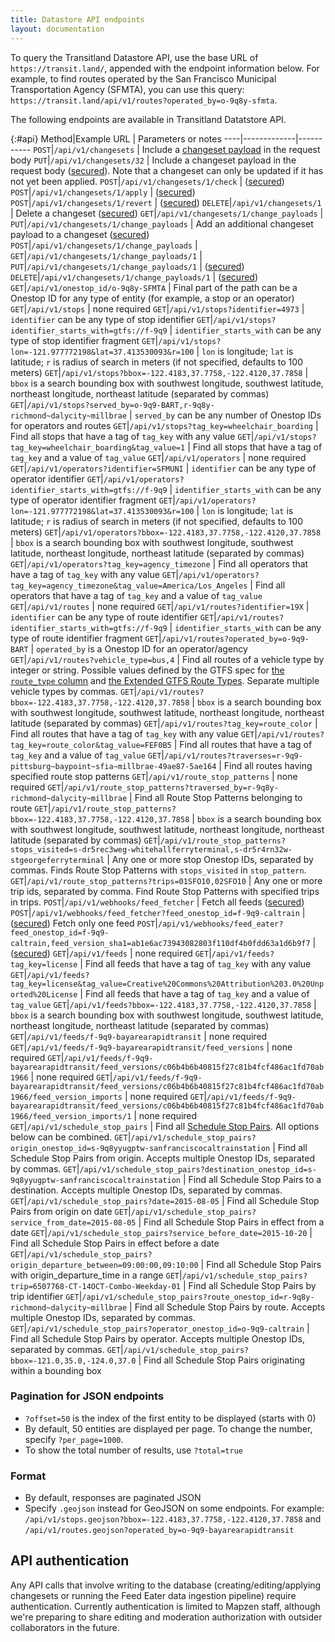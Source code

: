 ```yaml
---
title: Datastore API endpoints
layout: documentation
---
```


To query the Transitland Datastore API, use the base URL of `https://transit.land/`, appended with the endpoint information below. For example, to find routes operated by the San Francisco Municipal Transportation Agency (SFMTA), you can use this query: `https://transit.land/api/v1/routes?operated_by=o-9q8y-sfmta`.

The following endpoints are available in Transitland Datatstore API.

{:#api}
Method|Example URL  | Parameters or notes
----|-------------|-----------
`POST`|`/api/v1/changesets` | Include a [changeset payload](changesets) in the request body
`PUT`|`/api/v1/changesets/32` | Include a changeset payload in the request body ([secured](#api-authentication)). Note that a changeset can only be updated if it has not yet been applied.
`POST`|`/api/v1/changesets/1/check` | ([secured](#api-authentication))
`POST`|`/api/v1/changesets/1/apply` | ([secured](#api-authentication))
`POST`|`/api/v1/changesets/1/revert` | ([secured](#api-authentication))
`DELETE`|`/api/v1/changesets/1` | Delete a changeset ([secured](#api-authentication))
`GET`|`/api/v1/changesets/1/change_payloads` |
`PUT`|`/api/v1/changesets/1/change_payloads` | Add an additional changeset payload to a changeset ([secured](#api-authentication))
`POST`|`/api/v1/changesets/1/change_payloads` |
`GET`|`/api/v1/changesets/1/change_payloads/1` |
`PUT`|`/api/v1/changesets/1/change_payloads/1` | ([secured](#api-authentication))
`DELETE`|`/api/v1/changesets/1/change_payloads/1` | ([secured](#api-authentication))
`GET`|`/api/v1/onestop_id/o-9q8y-SFMTA` | Final part of the path can be a Onestop ID for any type of entity (for example, a stop or an operator)
`GET`|`/api/v1/stops` | none required
`GET`|`/api/v1/stops?identifier=4973` | `identifier` can be any type of stop identifier
`GET`|`/api/v1/stops?identifier_starts_with=gtfs://f-9q9` | `identifier_starts_with` can be any type of stop identifier fragment
`GET`|`/api/v1/stops?lon=-121.977772198&lat=37.413530093&r=100` | `lon` is longitude; `lat` is latitude; `r` is radius of search in meters (if not specified, defaults to 100 meters)
`GET`|`/api/v1/stops?bbox=-122.4183,37.7758,-122.4120,37.7858` | `bbox` is a search bounding box with southwest longitude, southwest latitude, northeast longitude, northeast latitude (separated by commas)
`GET`|`/api/v1/stops?served_by=o-9q9-BART,r-9q8y-richmond~dalycity~millbrae` | `served_by` can be any number of Onestop IDs for operators and routes
`GET`|`/api/v1/stops?tag_key=wheelchair_boarding` | Find all stops that have a tag of `tag_key` with any value
`GET`|`/api/v1/stops?tag_key=wheelchair_boarding&tag_value=1` | Find all stops that have a tag of `tag_key` and a value of `tag_value`
`GET`|`/api/v1/operators` | none required
`GET`|`/api/v1/operators?identifier=SFMUNI` | `identifier` can be any type of operator identifier
`GET`|`/api/v1/operators?identifier_starts_with=gtfs://f-9q9` | `identifier_starts_with` can be any type of operator identifier fragment
`GET`|`/api/v1/operators?lon=-121.977772198&lat=37.413530093&r=100` | `lon` is longitude; `lat` is latitude; `r` is radius of search in meters (if not specified, defaults to 100 meters)
`GET`|`/api/v1/operators?bbox=-122.4183,37.7758,-122.4120,37.7858` | `bbox` is a search bounding box with southwest longitude, southwest latitude, northeast longitude, northeast latitude (separated by commas)
`GET`|`/api/v1/operators?tag_key=agency_timezone` | Find all operators that have a tag of `tag_key` with any value
`GET`|`/api/v1/operators?tag_key=agency_timezone&tag_value=America/Los_Angeles` | Find all operators that have a tag of `tag_key` and a value of `tag_value`
`GET`|`/api/v1/routes` | none required
`GET`|`/api/v1/routes?identifier=19X` | `identifier` can be any type of route identifier
`GET`|`/api/v1/routes?identifier_starts_with=gtfs://f-9q9` | `identifier_starts_with` can be any type of route identifier fragment
`GET`|`/api/v1/routes?operated_by=o-9q9-BART` | `operated_by` is a Onestop ID for an operator/agency
`GET`|`/api/v1/routes?vehicle_type=bus,4` | Find all routes of a vehicle type by integer or string. Possible values defined by the GTFS spec for [the `route_type` column](https://developers.google.com/transit/gtfs/reference#routes_route_type_field) and [the Extended GTFS Route Types](https://support.google.com/transitpartners/answer/3520902). Separate multiple vehicle types by commas.
`GET`|`/api/v1/routes?bbox=-122.4183,37.7758,-122.4120,37.7858` | `bbox` is a search bounding box with southwest longitude, southwest latitude, northeast longitude, northeast latitude (separated by commas)
`GET`|`/api/v1/routes?tag_key=route_color` | Find all routes that have a tag of `tag_key` with any value
`GET`|`/api/v1/routes?tag_key=route_color&tag_value=FEF0B5` | Find all routes that have a tag of `tag_key` and a value of `tag_value`
`GET`|`/api/v1/routes?traverses=r-9q9-pittsburg~baypoint~sfia~millbrae-49ae87-5ae164` | Find all routes having specified route stop patterns
`GET`|`/api/v1/route_stop_patterns` | none required
`GET`|`/api/v1/route_stop_patterns?traversed_by=r-9q8y-richmond~dalycity~millbrae` | Find all Route Stop Patterns belonging to route
`GET`|`/api/v1/route_stop_patterns?bbox=-122.4183,37.7758,-122.4120,37.7858` | `bbox` is a search bounding box with southwest longitude, southwest latitude, northeast longitude, northeast latitude (separated by commas)
`GET`|`/api/v1/route_stop_patterns?stops_visited=s-dr5rec3weg-whitehallferryterminal,s-dr5r4rn32w-stgeorgeferryterminal` | Any one or more stop Onestop IDs, separated by commas. Finds Route Stop Patterns with `stops_visited` in `stop_pattern`.
`GET`|`/api/v1/route_stop_patterns?trips=01SFO10,02SFO10` | Any one or more trip ids, separated by comma. Find Route Stop Patterns with specified trips in trips.
`POST`|`/api/v1/webhooks/feed_fetcher` | Fetch all feeds ([secured](#api-authentication))
`POST`|`/api/v1/webhooks/feed_fetcher?feed_onestop_id=f-9q9-caltrain` | ([secured](#api-authentication)) Fetch only one feed
`POST`|`/api/v1/webhooks/feed_eater?feed_onestop_id=f-9q9-caltrain,feed_version_sha1=ab1e6ac73943082803f110df4b0fdd63a1d6b9f7` | ([secured](#api-authentication))
`GET`|`/api/v1/feeds` | none required
`GET`|`/api/v1/feeds?tag_key=license` | Find all feeds that have a tag of `tag_key` with any value
`GET`|`/api/v1/feeds?tag_key=license&tag_value=Creative%20Commons%20Attribution%203.0%20Unported%20License` | Find all feeds that have a tag of `tag_key` and a value of `tag_value`
`GET`|`/api/v1/feeds?bbox=-122.4183,37.7758,-122.4120,37.7858` | `bbox` is a search bounding box with southwest longitude, southwest latitude, northeast longitude, northeast latitude (separated by commas)
`GET`|`/api/v1/feeds/f-9q9-bayarearapidtransit` | none required
`GET`|`/api/v1/feeds/f-9q9-bayarearapidtransit/feed_versions` | none required
`GET`|`/api/v1/feeds/f-9q9-bayarearapidtransit/feed_versions/c06b4b6b40815f27c81b4fcf486ac1fd70ab1966` | none required
`GET`|`/api/v1/feeds/f-9q9-bayarearapidtransit/feed_versions/c06b4b6b40815f27c81b4fcf486ac1fd70ab1966/feed_version_imports` | none required
`GET`|`/api/v1/feeds/f-9q9-bayarearapidtransit/feed_versions/c06b4b6b40815f27c81b4fcf486ac1fd70ab1966/feed_version_imports/1` | none required
`GET`|`/api/v1/schedule_stop_pairs` | Find all [Schedule Stop Pairs](schedules). All options below can be combined.
`GET`|`/api/v1/schedule_stop_pairs?origin_onestop_id=s-9q8yyugptw-sanfranciscocaltrainstation` | Find all Schedule Stop Pairs from origin. Accepts multiple Onestop IDs, separated by commas.
`GET`|`/api/v1/schedule_stop_pairs?destination_onestop_id=s-9q8yyugptw-sanfranciscocaltrainstation` | Find all Schedule Stop Pairs to a destination. Accepts multiple Onestop IDs, separated by commas.
`GET`|`/api/v1/schedule_stop_pairs?date=2015-08-05` | Find all Schedule Stop Pairs from origin on date
`GET`|`/api/v1/schedule_stop_pairs?service_from_date=2015-08-05` | Find all Schedule Stop Pairs in effect from a date
`GET`|`/api/v1/schedule_stop_pairs?service_before_date=2015-10-20` | Find all Schedule Stop Pairs in effect before a date
`GET`|`/api/v1/schedule_stop_pairs?origin_departure_between=09:00:00,09:10:00` | Find all Schedule Stop Pairs with origin_departure_time in a range
`GET`|`/api/v1/schedule_stop_pairs?trip=6507768-CT-14OCT-Combo-Weekday-01` | Find all Schedule Stop Pairs by trip identifier
`GET`|`/api/v1/schedule_stop_pairs?route_onestop_id=r-9q8y-richmond~dalycity~millbrae` | Find all Schedule Stop Pairs by route. Accepts multiple Onestop IDs, separated by commas.
`GET`|`/api/v1/schedule_stop_pairs?operator_onestop_id=o-9q9-caltrain` | Find all Schedule Stop Pairs by operator. Accepts multiple Onestop IDs, separated by commas.
`GET`|`/api/v1/schedule_stop_pairs?bbox=-121.0,35.0,-124.0,37.0` | Find all Schedule Stop Pairs originating within a bounding box

### Pagination for JSON endpoints

- `?offset=50` is the index of the first entity to be displayed (starts with 0)
- By default, 50 entities are displayed per page. To change the number, specify `?per_page=1000`.
- To show the total number of results, use `?total=true`

### Format

- By default, responses are paginated JSON
- Specify `.geojson` instead for GeoJSON on some endpoints. For example: `/api/v1/stops.geojson?bbox=-122.4183,37.7758,-122.4120,37.7858` and `/api/v1/routes.geojson?operated_by=o-9q9-bayarearapidtransit`

## API authentication

Any API calls that involve writing to the database (creating/editing/applying changesets or running the Feed Eater data ingestion pipeline) require authentication. Currently authentication is limited to Mapzen staff, although we're preparing to share editing and moderation authorization with outsider collaborators in the future.
